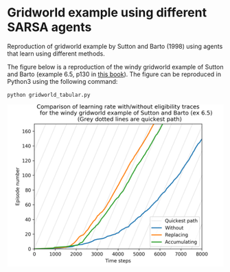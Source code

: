 # Gridworld example using different SARSA agents

Reproduction of gridworld example by Sutton and Barto (1998) using agents that learn using different methods.  


The figure below is a reproduction of the windy gridworld example of Sutton and Barto (example 6.5, p130 in [this book](https://drive.google.com/file/d/1opPSz5AZ_kVa1uWOdOiveNiBFiEOHjkG/view)).  The figure can be reproduced in Python3 using the following command: 

```bash
python gridworld_tabular.py
```


![./graphics/gridworld_comparison_seed_2018.png](./graphics/gridworld_comparison_seed_2018.png)
